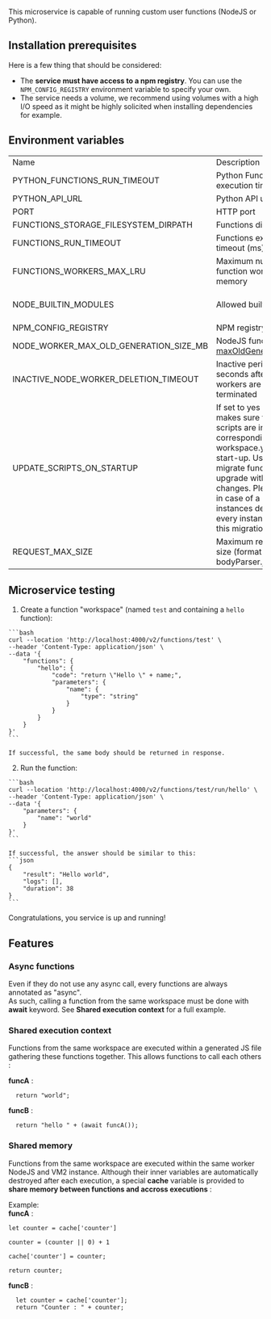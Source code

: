 This microservice is capable of running custom user functions (NodeJS or Python).   

## Installation prerequisites

Here is a few thing that should be considered:   

* The **service must have access to a npm registry**. You can use the `NPM_CONFIG_REGISTRY` environment variable to specify your own.  
* The service needs a volume, we recommend using volumes with a high I/O speed as it might be highly solicited when installing dependencies for example.  

## Environment variables  

<table>
  <tr>
    <td>Name</td>
    <td>Description</td>
    <td>Default value</td>
  </tr>

  <!-- Python -->
  <tr>
    <td>PYTHON_FUNCTIONS_RUN_TIMEOUT</td>
    <td>Python Functions execution timeout (ms)</td>
    <td>20000</td>
  </tr>        

  <tr>
    <td>PYTHON_API_URL</td>
    <td>Python API url</td>
    <td>http://localhost:8000</td>
  </tr>        

  <!-- NodeJS -->
  <tr>
    <td>PORT</td>
    <td>HTTP port</td>
    <td>4000</td>
  </tr>      

  <tr>
    <td>FUNCTIONS_STORAGE_FILESYSTEM_DIRPATH</td>
    <td>Functions directory path</td>
    <td>data/functions/</td>
  </tr>    

  <tr>
    <td>FUNCTIONS_RUN_TIMEOUT</td>
    <td>Functions execution timeout (ms)</td>
    <td>20000</td>
  </tr>        

  <tr>
    <td>FUNCTIONS_WORKERS_MAX_LRU</td>
    <td>Maximum number of function workers kept in memory</td>
    <td>500</td>
  </tr> 

  <tr>
    <td>NODE_BUILTIN_MODULES</td>
    <td>Allowed builtin modules</td>
    <td>http, https, url, util, zlib, dns, stream, buffer, crypto</td>
  </tr>   

  <tr>
    <td>NPM_CONFIG_REGISTRY</td>
    <td>NPM registry url</td>
    <td>https://registry.npmjs.org/</td>
  </tr>     

  <tr>
    <td>NODE_WORKER_MAX_OLD_GENERATION_SIZE_MB</td>
    <td>NodeJS function worker <a href="https://nodejs.org/api/worker_threads.html#workerresourcelimits">maxOldGenerationSizeMb</a></td>
    <td>100MB</td>
  </tr>       

  <tr>
    <td>INACTIVE_NODE_WORKER_DELETION_TIMEOUT</td>
    <td>Inactive period in seconds after which node workers are automatically terminated</td>
    <td>3600</td>
  </tr>         


  <tr>
    <td>UPDATE_SCRIPTS_ON_STARTUP</td>
    <td>If set to yes or true, makes sure function scripts are in-sync with corresponding workspace.yaml files on start-up. Useful to migrate functions after an upgrade with breaking changes. Please care that in case of a multi-instances deployment, every instance will run this migration.</a></td>
    <td>no</td>
  </tr>         
  
  <tr>
    <td>REQUEST_MAX_SIZE</td>
    <td>Maximum request body size (format from bodyParser.json)</td>
    <td>1mb</td>
  </tr>           
</table>

## Microservice testing

  1. Create a function "workspace" (named `test` and containing a `hello` function):

    ```bash
    curl --location 'http://localhost:4000/v2/functions/test' \
    --header 'Content-Type: application/json' \
    --data '{
        "functions": {
            "hello": {
                "code": "return \"Hello \" + name;",
                "parameters": {
                    "name": {
                        "type": "string"
                    }
                }
            }
        }
    }'
    ```

    If successful, the same body should be returned in response.  

  2. Run the function:  

    ```bash
    curl --location 'http://localhost:4000/v2/functions/test/run/hello' \
    --header 'Content-Type: application/json' \
    --data '{
        "parameters": {
            "name": "world"
        }
    }'
    ```

    If successful, the answer should be similar to this:   
    ```json
    {
        "result": "Hello world",
        "logs": [],
        "duration": 38
    }
    ```

Congratulations, you service is up and running!

## Features

### Async functions  
Even if they do not use any async call, every functions are always annotated as "async".  
As such, calling a function from the same workspace must be done with **await** keyword. See **Shared execution context** for a full example.

### Shared execution context  
Functions from the same workspace are executed within a generated JS file gathering these functions together. This allows functions to call each others :  

**funcA** :  
```
  return "world";
```

**funcB** :  
```
  return "hello " + (await funcA());
```

### Shared memory  
Functions from the same workspace are executed within the same worker NodeJS and VM2 instance. Although their inner variables are automatically destroyed after each execution, a special **cache** variable is provided to **share memory between functions and accross executions** :  

Example:  
**funcA** :  
```
let counter = cache['counter']

counter = (counter || 0) + 1

cache['counter'] = counter;

return counter;
```

**funcB** :  
```
  let counter = cache['counter'];
  return "Counter : " + counter;
```

